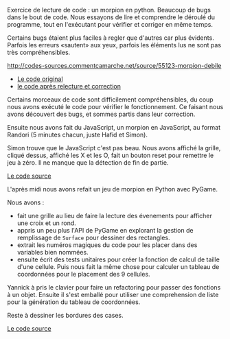 
Exercice de lecture de code : un morpion en python. Beaucoup de bugs dans le
bout de code. Nous essayons de lire et comprendre le déroulé du programme, tout
en l'exécutant pour vérifier et corriger en même temps.

Certains bugs étaient plus faciles à regler que d'autres car plus évidents.
Parfois les erreurs «sautent» aux yeux, parfois les éléments lus ne sont pas
très compréhensibles.

http://codes-sources.commentcamarche.net/source/55123-morpion-debile

* [Le code
  original](https://raw.githubusercontent.com/ut7/patouilles-de-p3l/c491caa8223d5efc8c9b74e79ea10ddff4012f42/morpion/python/morpion.py)
* [le code après relecture et
  correction](https://raw.githubusercontent.com/ut7/patouilles-de-p3l/de4342dcd79665269c825cc1e7fd61e5bed8e610/morpion/python/morpion.py)

Certains morceaux de code sont difficilement compréhensibles, du coup nous avons
exécuté le code pour vérifier le fonctionnement. Ce faisant nous avons découvert
des bugs, et sommes partis dans leur correction.

Ensuite nous avons fait du JavaScript, un morpion en JavaScript, au format
Randori (5 minutes chacun, juste Hafid et Simon).

Simon trouve que le JavaScript c'est pas beau. Nous avons affiché la grille,
cliqué dessus, affiché les X et les O, fait un bouton reset pour remettre le jeu
à zéro. Il ne manque que la détection de fin de partie.

[Le code source](https://github.com/ut7/patouilles-de-p3l/commit/e478b4f84f0eb47649b33365dc585704dda7baac)

L'après midi nous avons refait un jeu de morpion en Python avec PyGame.

Nous avons : 

* fait une grille au lieu de faire la lecture des évenements pour afficher une
  croix et un rond.
* appris un peu plus l'API de PyGame en explorant la gestion de remplissage de
  `Surface` pour dessiner des rectangles.
* extrait les numéros magiques du code pour les placer dans des variables bien
  nommées.
* ensuite écrit des tests unitaires pour créer la fonction de calcul de taille
  d'une cellule. Puis nous fait la même chose pour calculer un tableau de
  coordonnées pour le placement des 9 cellules.

Yannick à pris le clavier pour faire un refactoring pour passer des fonctions à
un objet. Ensuite il s'est emballé pour utiliser une comprehension de liste pour
la génération du tableau de coordonnées.


Reste à dessiner les bordures des cases.

[Le code source](https://github.com/ut7/patouilles-de-p3l/commit/4e643728558641323adfcff0e978c98079261953)